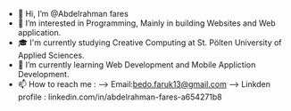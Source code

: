 - 👋 Hi, I’m @Abdelrahman fares
- 👀 I’m interested in Programming, Mainly in building Websites and Web application.
- 🎓  I'm currently studying Creative Computing at St. Pölten University of Applied Sciences.
- 🌱 I’m currently learning Web Development and Mobile Appliction Development.  
- 📫 How to reach me : --> Email:bedo.faruk13@gmail.com --> 
Linkden profile : linkedin.com/in/abdelrahman-fares-a654271b8

<!---
bedofares/bedofares is a ✨ special ✨ repository because its `README.md` (this file) appears on your GitHub profile.
You can click the Preview link to take a look at your changes.
--->
